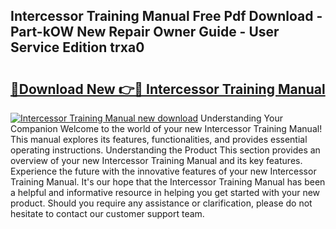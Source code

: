 ## Intercessor Training Manual Free Pdf Download - Part-kOW New Repair Owner Guide - User Service Edition trxa0

# <h2><a href="http://bc10006.oget.top/?id=Intercessor+Training+Manual">🔗Download New 👉🔴 Intercessor Training Manual</a></h2>

[![Intercessor Training Manual new download](https://i.imgur.com/5g1atiW.png)](http://bc10006.oget.top/?id=Intercessor+Training+Manual)
Understanding Your Companion Welcome to the world of your new Intercessor Training Manual! This manual explores its features, functionalities, and provides essential operating instructions. Understanding the Product This section provides an overview of your new Intercessor Training Manual and its key features. Experience the future with the innovative features of your new Intercessor Training Manual. It's our hope that the Intercessor Training Manual has been a helpful and informative resource in helping you get started with your new product. Should you require any assistance or clarification, please do not hesitate to contact our customer support team.
